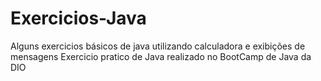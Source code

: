 # Exercicios-Java
Alguns exercicios básicos de java utilizando calculadora e exibições de mensagens
Exercicio pratico de Java realizado no BootCamp de Java da DIO
